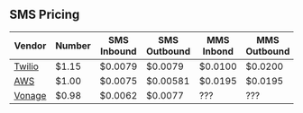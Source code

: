 ---
---

## SMS Pricing


| Vendor | Number | SMS Inbound | SMS Outbound | MMS Inbond | MMS Outbound |
| ------ | ------ | ----------- | ------------ | ---------- | ------------ |
| [Twilio](https://www.twilio.com/en-us/sms/pricing/us) | $1.15 | $0.0079 | $0.0079  | $0.0100 | $0.0200 |
| [AWS](https://aws.amazon.com/pinpoint/pricing/)       | $1.00 | $0.0075 | $0.00581 | $0.0195 | $0.0195 |
| [Vonage](https://www.vonage.com/communications-apis/sms/pricing/)       | $0.98 | $0.0062  | $0.0077 | ??? | ??? |
